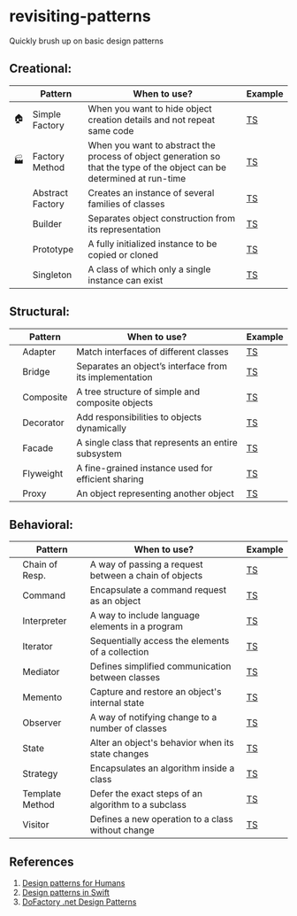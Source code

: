 # revisiting-patterns

Quickly brush up on basic design patterns

## Creational:

|     | **Pattern**      | **When to use?**                                                                                                        | **Example** |
| --- | ---------------- | ----------------------------------------------------------------------------------------------------------------------- | ----------- |
| 🏠  | Simple Factory   | When you want to hide object creation details and not repeat same code                                                  | [TS][1]     |
| 🏭  | Factory Method   | When you want to abstract the process of object generation so that the type of the object can be determined at run-time | [TS][2]     |
|     | Abstract Factory | Creates an instance of several families of classes                                                                      | [TS](#)     |
|     | Builder          | Separates object construction from its representation                                                                   | [TS](#)     |
|     | Prototype        | A fully initialized instance to be copied or cloned                                                                     | [TS](#)     |
|     | Singleton        | A class of which only a single instance can exist                                                                       | [TS](#)     |

## Structural:

|     | **Pattern** | **When to use?**                                        | **Example** |
| --- | ----------- | ------------------------------------------------------- | ----------- |
|     | Adapter     | Match interfaces of different classes                   | [TS](#)     |
|     | Bridge      | Separates an object’s interface from its implementation | [TS](#)     |
|     | Composite   | A tree structure of simple and composite objects        | [TS](#)     |
|     | Decorator   | Add responsibilities to objects dynamically             | [TS](#)     |
|     | Facade      | A single class that represents an entire subsystem      | [TS](#)     |
|     | Flyweight   | A fine-grained instance used for efficient sharing      | [TS](#)     |
|     | Proxy       | An object representing another object                   | [TS](#)     |

## Behavioral:

|     | **Pattern**     | **When to use?**                                      | **Example** |
| --- | --------------- | ----------------------------------------------------- | ----------- |
|     | Chain of Resp.  | A way of passing a request between a chain of objects | [TS](#)     |
|     | Command         | Encapsulate a command request as an object            | [TS](#)     |
|     | Interpreter     | A way to include language elements in a program       | [TS](#)     |
|     | Iterator        | Sequentially access the elements of a collection      | [TS](#)     |
|     | Mediator        | Defines simplified communication between classes      | [TS](#)     |
|     | Memento         | Capture and restore an object's internal state        | [TS](#)     |
|     | Observer        | A way of notifying change to a number of classes      | [TS](#)     |
|     | State           | Alter an object's behavior when its state changes     | [TS](#)     |
|     | Strategy        | Encapsulates an algorithm inside a class              | [TS](#)     |
|     | Template Method | Defer the exact steps of an algorithm to a subclass   | [TS](#)     |
|     | Visitor         | Defines a new operation to a class without change     | [TS](#)     |

[1]: https://www.typescriptlang.org/play/#src=%2F**%0D%0A%20*%20Real%20world%20example%3A%0D%0A%20*%20%0D%0A%20*%20Consider%2C%20you%20are%20building%20a%20house%20and%20you%20need%20doors.%20%0D%0A%20*%20You%20can%20either%20put%20on%20your%20carpenter%20clothes%2C%20%0D%0A%20*%20bring%20some%20wood%2C%20glue%2C%20nails%20and%20all%20the%20tools%20required%20%0D%0A%20*%20to%20build%20the%20door%20and%20start%20building%20it%20in%20your%20house%20%0D%0A%20*%20or%20you%20can%20simply%20call%20the%20factory%20and%20get%20the%20built%20%0D%0A%20*%20door%20delivered%20to%20you%20so%20that%20you%20don't%20need%20to%20learn%20%0D%0A%20*%20anything%20about%20the%20door%20making%20or%20to%20deal%20with%20the%20%0D%0A%20*%20mess%20that%20comes%20with%20making%20it.%0D%0A%20*%20*%2F%0D%0A%0D%0Ainterface%20IDoor%20%7B%0D%0A%20%20%20%20getWidth%3A%20()%20%3D%3E%20number%0D%0A%20%20%20%20getHeight%3A%20()%20%3D%3E%20number%0D%0A%7D%0D%0A%0D%0Aclass%20WoodenDoor%20implements%20IDoor%20%7B%0D%0A%20%20%20%20constructor(protected%20width%3A%20number%2C%20protected%20height%3A%20number)%20%7B%0D%0A%20%20%20%20%20%20%20%20this.width%20%3D%20width%0D%0A%20%20%20%20%20%20%20%20this.height%20%3D%20height%0D%0A%20%20%20%20%7D%0D%0A%0D%0A%20%20%20%20getWidth%20%3D%20()%20%3D%3E%20this.width%0D%0A%0D%0A%20%20%20%20getHeight%20%3D%20()%20%3D%3E%20this.height%0D%0A%7D%0D%0A%0D%0Aclass%20DoorFactory%20%7B%0D%0A%20%20%20%20makeDoor%20%3D%20(width%3A%20number%2C%20height%3A%20number)%20%3D%3E%20new%20WoodenDoor(width%2C%20height)%20%0D%0A%7D%0D%0A%0D%0A%2F%2F%20Test%0D%0A%0D%0Afunction%20test()%20%7B%0D%0A%20%20%20%20const%20factory%20%3D%20new%20DoorFactory()%0D%0A%20%20%20%20const%20door%20%3D%20factory.makeDoor(10%2C%2012)%0D%0A%20%20%20%20console.log(door)%0D%0A%7D%0D%0A%0D%0Atest()%0D%0A
[2]: https://www.typescriptlang.org/play/#src=%2F**%0D%0A%20*%20Real%20world%20example%3A%0D%0A%20*%20%0D%0A%20*%20Consider%2C%20you%20want%20to%20display%20currency%20code%20based%20on%20%0D%0A%20*%20a%20given%20country%20%0D%0A%20*%20*%2F%0D%0A%0D%0Ainterface%20ICurrency%20%7B%0D%0A%20%20%20%20code%3A%20()%20%3D%3E%20string%0D%0A%7D%0D%0A%0D%0Aclass%20Euro%20implements%20ICurrency%20%7B%0D%0A%20%20%20code%20%3D%20()%20%3D%3E%20'EUR'%0D%0A%7D%0D%0A%0D%0Aclass%20USD%20implements%20ICurrency%20%7B%0D%0A%20%20%20code%20%3D%20()%20%3D%3E%20'USD'%0D%0A%7D%0D%0A%0D%0Atype%20country%20%3D%20'Spain'%20%7C%20'France'%20%7C%20'USA'%20%0D%0A%0D%0Aabstract%20class%20Currency%20%7B%0D%0A%20%20%20%20%2F%2F%20factory%20method%0D%0A%20%20%20%20protected%20abstract%20currency()%3A%20ICurrency%0D%0A%20%20%20%20getCode%20%3D%20()%20%3D%3E%20this.currency().code()%0D%0A%7D%0D%0A%0D%0Aclass%20EuropeanCurrency%20extends%20Currency%20%7B%0D%0A%20%20%20%20protected%20currency%20%3D%20()%3A%20ICurrency%20%3D%3E%20new%20Euro()%0D%0A%7D%0D%0A%0D%0Aclass%20AmericanCurrency%20extends%20Currency%20%7B%0D%0A%20%20%20%20protected%20currency%20%3D%20()%3A%20ICurrency%20%3D%3E%20new%20USD()%0D%0A%7D%0D%0A%0D%0Aclass%20CurrencyFactory%20%7B%0D%0A%20%20%20%20displayCurrencyCode%20%3D%20(c%3A%20country)%3A%20string%20%3D%3E%20%7B%0D%0A%20%20%20%20%20%20%20%20switch%20(c)%20%7B%0D%0A%20%20%20%20%20%20%20%20%20%20%20%20case%20'Spain'%20%7C%7C%20'France'%3A%20return%20new%20EuropeanCurrency().getCode()%0D%0A%20%20%20%20%20%20%20%20%20%20%20%20case%20'USA'%3A%20return%20new%20AmericanCurrency().getCode()%0D%0A%20%20%20%20%20%20%20%20%20%20%20%20default%3A%20throw%20new%20Error('Invalid%20country')%0D%0A%20%20%20%20%20%20%20%20%7D%0D%0A%20%20%20%20%7D%0D%0A%7D%0D%0A%0D%0A%2F%2F%20Test%0D%0A%0D%0Afunction%20test()%20%7B%0D%0A%20%20%20%20const%20factory%20%3D%20new%20CurrencyFactory()%0D%0A%20%20%20%20const%20code%20%3D%20factory.displayCurrencyCode('USA')%0D%0A%20%20%20%20console.log(code)%0D%0A%7D%0D%0A%0D%0Atest()%0D%0A

## References

1. [Design patterns for Humans](https://github.com/kamranahmedse/design-patterns-for-humans)
2. [Design patterns in Swift](https://github.com/ochococo/Design-Patterns-In-Swift)
3. [DoFactory .net Design Patterns](https://www.dofactory.com/net/design-patterns)
